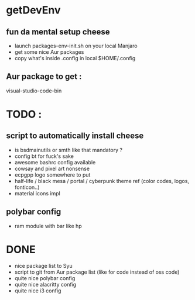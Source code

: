 # getDevEnv
## fun da mental setup cheese
- launch packages-env-init.sh on your local Manjaro
- get some nice Aur packages 
- copy what's inside .config in local $HOME/.config
## Aur package to get :
visual-studio-code-bin


# TODO : 
## script to automatically install cheese
- is bsdmainutils or smth like that mandatory ?
- config bt for fuck's sake
- awesome bashrc config available
- cowsay and pixel art nonsense
- ecpgpp logo somewhere to put
- half-life / black mesa / portal / cyberpunk theme ref (color codes, logos, fonticon..)
- material icons impl

## polybar config
- ram module with bar like hp

# DONE
- nice package list to Syu
- script to git from Aur package list (like for code instead of oss code)
- quite nice polybar config
- quite nice alacritty config
- quite nice i3 config


